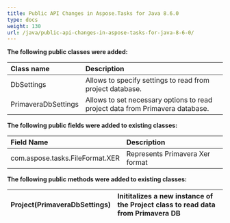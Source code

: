 ```yaml
---
title: Public API Changes in Aspose.Tasks for Java 8.6.0
type: docs
weight: 130
url: /java/public-api-changes-in-aspose-tasks-for-java-8-6-0/
---
```


**The following public classes were added:**

|Class name |Description |
| :- | :- |
|DbSettings |Allows to specify settings to read from project database. |
|PrimaveraDbSettings |Allows to set necessary options to read project data from Primavera database. |
**The following public fields were added to existing classes:**

|Field Name |Description |
| :- | :- |
|com.aspose.tasks.FileFormat.XER |Represents Primavera Xer format |
**The following public methods were added to existing classes:**

|Project(PrimaveraDbSettings) |Inititalizes a new instance of the Project class to read data from Primavera DB |
| :- | :- |

